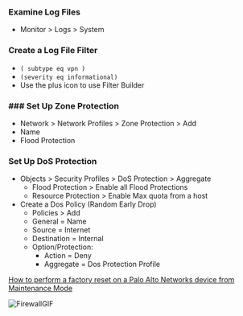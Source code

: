 
### Examine Log Files
- Monitor > Logs > System

### Create a Log File Filter
- `( subtype eq vpn )`
- `(severity eq informational)`
- Use the plus icon to use Filter Builder


### ### Set Up Zone Protection
- Network > Network Profiles > Zone Protection > Add
- Name
- Flood Protection
### Set Up DoS Protection
- Objects > Security Profiles > DoS Protection > Aggregate
	-  Flood Protection > Enable all Flood Protections
	- Resource Protection > Enable Max quota from a host
- Create a Dos Policy (Random Early Drop)
	- Policies > Add
	- General = Name
	- Source = Internet
	- Destination = Internal
	- Option/Protection:
		- Action = Deny
		- Aggregate =  Dos Protection Profile

[How to perform a factory reset on a Palo Alto Networks device from Maintenance Mode](https://knowledgebase.paloaltonetworks.com/KCSArticleDetail?id=kA10g000000CldXCAS)

![FirewallGIF](https://c.tenor.com/7fV44QRzGTsAAAAC/tenor.gif)